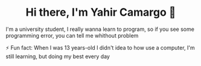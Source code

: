 <div align="center">
    <h1>Hi there, I'm Yahir Camargo 👋</h1>
</div>
I'm a university student, I really wanna learn to program, so if you see some programming error, you can tell me whithout problem

⚡ Fun fact: When I was 13 years-old I didn't idea to how use a computer, I'm still learning, but doing my best every day

<!--
**YahirCamargo/YahirCamargo** is a ✨ _special_ ✨ repository because its `README.md` (this file) appears on your GitHub profile.

Here are some ideas to get you started:

- 🔭 I’m currently working on ...
- 🌱 I’m currently learning ...
- 👯 I’m looking to collaborate on ...
- 🤔 I’m looking for help with ...
- 💬 Ask me about ...
- 📫 How to reach me: ...
- 😄 Pronouns: ...
- ⚡ Fun fact: ...
-->
